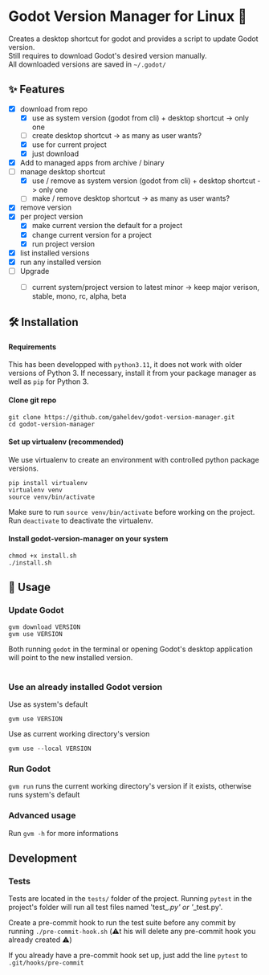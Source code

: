 # Godot Version Manager for Linux 🐧

Creates a desktop shortcut for godot and provides a script to update Godot version. \
Still requires to download Godot's desired version manually. \
All downloaded versions are saved in ```~/.godot/```




## ✨ Features

* [x] download from repo
    * [x] use as system version (godot from cli) + desktop shortcut -> only one 
    * [ ] create desktop shortcut -> as many as user wants?
    * [x] use for current project
    * [x] just download
* [x]  Add to managed apps from archive / binary
* [ ] manage desktop shortcut
    * [x] use / remove as system version (godot from cli) + desktop shortcut -> only one 
    * [ ] make / remove desktop shortcut -> as many as user wants?
* [x] remove version
* [x] per project version
    * [x] make current version the default for a project
    * [x] change current version for a project
    * [x] run project version
* [x] list installed versions
* [x] run any installed version 
* [ ] Upgrade
    * [ ] current system/project version to latest minor
        -> keep major verison, stable, mono, rc, alpha, beta   





## 🛠️ Installation

#### Requirements

This has been developped with `python3.11`, it does not work with older versions of Python 3. If necessary, install it from your package manager as well as `pip` for Python 3.

<!--- Seems unnecessary 
The package uses `argcomplete` to autocomplete arguments. Install it on your system using:

```
# on Ubuntu
sudo apt install python3-argcomplete
sudo activate-global-python-argcomplete
```
--->

#### Clone git repo

```
git clone https://github.com/gaheldev/godot-version-manager.git
cd godot-version-manager
```

#### Set up virtualenv (recommended)

We use virtualenv to create an environment with controlled python package versions. 


```
pip install virtualenv
virtualenv venv
source venv/bin/activate
```

Make sure to run `source venv/bin/activate` before working on the project. <br>
Run `deactivate` to deactivate the virtualenv.

#### Install godot-version-manager on your system

```
chmod +x install.sh
./install.sh
```




## 📝 Usage

### Update Godot

```
gvm download VERSION
gvm use VERSION
```

Both running ```godot``` in the terminal or opening Godot's desktop application will point to the new installed version.
<br> <br/>

### Use an already installed Godot version

Use as system's default
```
gvm use VERSION
```

Use as current working directory's version
```
gvm use --local VERSION
```

### Run Godot

`gvm run` runs the current working directory's version if it exists, otherwise runs system's default

### Advanced usage

Run ```gvm -h``` for more informations



## Development

### Tests

Tests are located in the `tests/` folder of the project. Running `pytest` in the project's folder will run all test files named 'test_*.py' or '*_test.py'.

Create a pre-commit hook to run the test suite before any commit by running `./pre-commit-hook.sh` (⚠️t his will delete any pre-commit hook you already created ⚠️)

If you already have a pre-commit hook set up, just add the line `pytest` to `.git/hooks/pre-commit`
